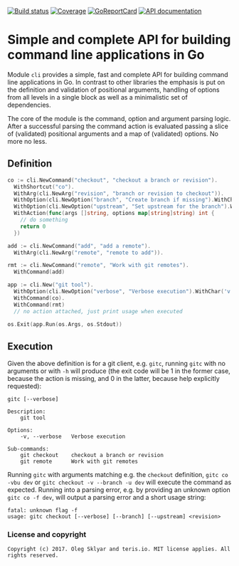 [![Build status][buildimage]][build] [![Coverage][codecovimage]][codecov] [![GoReportCard][cardimage]][card] [![API documentation][docsimage]][docs]

# Simple and complete API for building command line applications in Go

Module `cli` provides a simple, fast and complete API for building command line applications in Go.
In contrast to other libraries the emphasis is put on the definition and validation of
positional arguments, handling of options from all levels in a single block as well as
a minimalistic set of dependencies.

The core of the module is the command, option and argument parsing logic. After a successful parsing the 
command action is evaluated passing a slice of (validated) positional arguments and a map of (validated) options.
No more no less.

## Definition

```go
co := cli.NewCommand("checkout", "checkout a branch or revision").
  WithShortcut("co").
  WithArg(cli.NewArg("revision", "branch or revision to checkout")).
  WithOption(cli.NewOption("branch", "Create branch if missing").WithChar('b').WithType(cli.TypeBool)).
  WithOption(cli.NewOption("upstream", "Set upstream for the branch").WithChar('u').WithType(cli.TypeBool)).
  WithAction(func(args []string, options map[string]string) int {
    // do something
    return 0
  })

add := cli.NewCommand("add", "add a remote").
  WithArg(cli.NewArg("remote", "remote to add")).

rmt := cli.NewCommand("remote", "Work with git remotes").
  WithCommand(add)

app := cli.New("git tool").
  WithOption(cli.NewOption("verbose", "Verbose execution").WithChar('v').WithType(cli.TypeBool)).
  WithCommand(co).
  WithCommand(rmt)
  // no action attached, just print usage when executed

os.Exit(app.Run(os.Args, os.Stdout))
```

## Execution

Given the above definition is for a git client, e.g. `gitc`, running `gitc` with no arguments or with `-h` will
produce (the exit code will be 1 in the former case, because the action is missing, and 0 in the latter, because
help explicitly requested):

```
gitc [--verbose]

Description:
    git tool

Options:
    -v, --verbose   Verbose execution

Sub-commands:
    git checkout    checkout a branch or revision
    git remote      Work with git remotes
```

Running `gitc` with arguments matching e.g. the `checkout` definition, `gitc co -vbu dev` or
`gitc checkout -v --branch -u dev` will execute the command as expected. Running into a parsing error, e.g.
 by providing an unknown option `gitc co -f dev`, will output a parsing error and a short usage string:

```
fatal: unknown flag -f
usage: gitc checkout [--verbose] [--branch] [--upstream] <revision>
```


### License and copyright

	Copyright (c) 2017. Oleg Sklyar and teris.io. MIT license applies. All rights reserved.


[build]: https://travis-ci.org/teris-io/cli
[buildimage]: https://travis-ci.org/teris-io/cli.svg?branch=master

[codecov]: https://codecov.io/github/teris-io/cli?branch=master
[codecovimage]: https://codecov.io/github/teris-io/cli/coverage.svg?branch=master

[card]: http://goreportcard.com/report/teris-io/cli
[cardimage]: https://goreportcard.com/badge/github.com/teris-io/cli

[docs]: https://godoc.org/github.com/teris-io/cli
[docsimage]: http://img.shields.io/badge/godoc-reference-blue.svg?style=flat
